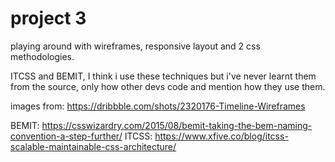 # project 3

playing around with wireframes, responsive layout and 2 css methodologies.

ITCSS and BEMIT, I think i use these techniques but i've never learnt them from the source, only how other devs code and mention how they use them.

images from: https://dribbble.com/shots/2320176-Timeline-Wireframes

BEMIT: https://csswizardry.com/2015/08/bemit-taking-the-bem-naming-convention-a-step-further/
ITCSS: https://www.xfive.co/blog/itcss-scalable-maintainable-css-architecture/
